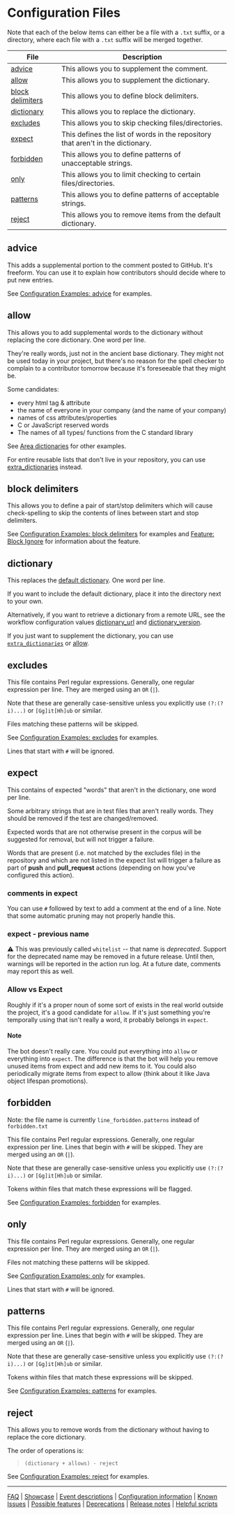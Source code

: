 # Configuration Files

Note that each of the below items can either be a file with a `.txt` suffix,
or a directory, where each file with a `.txt` suffix will be merged together.

| File | Description |
| ------------- | ------------- |
| [advice](#advice) | This allows you to supplement the comment. |
| [allow](#allow) | This allows you to supplement the dictionary. |
| [block delimiters](#blockdelimiters) | This allows you to define block delimiters. |
| [dictionary](#dictionary) | This allows you to replace the dictionary. |
| [excludes](#excludes) | This allows you to skip checking files/directories. |
| [expect](#expect) | This defines the list of words in the repository that aren't in the dictionary. |
| [forbidden](#forbidden) | This allows you to define patterns of unacceptable strings. |
| [only](#only) | This allows you to limit checking to certain files/directories. |
| [patterns](#patterns) | This allows you to define patterns of acceptable strings. |
| [reject](#reject) | This allows you to remove items from the default dictionary. |

## advice

This adds a supplemental portion to the comment
posted to GitHub. It's freeform. You can use
it to explain how contributors should decide
where to put new entries.

See [Configuration Examples: advice](./Configuration-Examples:-advice.md) for examples.

## allow

This allows you to add supplemental words to
the dictionary without replacing the core dictionary.
One word per line.

They're really words, just not in the ancient base dictionary. They might not be used today in your project, but there's no reason for the spell checker to complain to a contributor tomorrow because it's foreseeable that they might be.

Some candidates:

- every html tag & attribute
- the name of everyone in your company (and the name of your company)
- names of css attributes/properties
- C or JavaScript reserved words
- The names of all types/ functions from the C standard library

See [Area dictionaries](./Feature:-Area-dictionaries.md) for other examples.

For entire reusable lists that don't live in your repository, you can use [extra_dictionaries](#extradictionaries) instead.

## block delimiters

This allows you to define a pair of start/stop delimiters which will cause check-spelling to skip the contents of lines between start and stop delimiters.

See [Configuration Examples: block delimiters](./Configuration-Examples:-block-delimiters.md) for examples and [Feature: Block Ignore](./Feature:-Block-Ignore.md) for information about the feature.

## dictionary

This replaces the [default dictionary](https://github.com/check-spelling/check-spelling/raw/dictionary/dict.txt).
One word per line.

If you want to include the default dictionary,
place it into the directory next to your own.

Alternatively, if you want to retrieve a dictionary from a remote URL,
see the workflow configuration values [dictionary_url](#dictionaryurl) and [dictionary_version](#dictionaryversion).

If you just want to supplement the dictionary, you can use [`extra_dictionaries`](#extradictionaries) or [allow](#allow).

## excludes

This file contains Perl regular expressions.
Generally, one regular expression per line.
They are merged using an `OR` (`|`).

Note that these are generally case-sensitive
unless you explicitly use `(?:(?i)...)` or
`[Gg]it[Hh]ub` or similar.

Files matching these patterns will be skipped.

See [Configuration Examples: excludes](./Configuration-Examples:-excludes.md) for examples.

Lines that start with `#` will be ignored.

## expect

This contains of expected "words" that aren't in the dictionary, one word per line.

Some arbitrary strings that are in test files that aren't really words. They should be removed if the test are changed/removed.

Expected words that are not otherwise present in the corpus will be suggested for removal,
but will not trigger a failure.

Words that are present (i.e. not matched by the excludes file) in the repository
and which are not listed in the expect list will trigger a failure as part of **push** and
**pull_request** actions (depending on how you've configured this action).

### comments in expect

You can use `#` followed by text to add a comment at the end of a line.
Note that some automatic pruning may not properly handle this.

### expect - previous name

:warning: This was previously called `whitelist` -- that name is _deprecated_.
Support for the deprecated name may be removed in a future release.
Until then, warnings will be reported in the action run log.
At a future date, comments may report this as well.

### Allow vs Expect

Roughly if it's a proper noun of some sort of exists in the real world outside the project, it's a good candidate for `allow`. If it's just something you're temporally using that isn't really a word, it probably belongs in `expect`.

#### Note

The bot doesn't really care. You could put everything into `allow` or everything into `expect`. The difference is that the bot will help you remove unused items from expect and add new items to it. You could also periodically migrate items from expect to allow (think about it like Java object lifespan promotions).

## forbidden

Note: the file name is currently `line_forbidden.patterns` instead of `forbidden.txt`

This file contains Perl regular expressions.
Generally, one regular expression per line.
Lines that begin with `#` will be skipped.
They are merged using an `OR` (`|`).

Note that these are generally case-sensitive
unless you explicitly use `(?:(?i)...)` or
`[Gg]it[Hh]ub` or similar.

Tokens within files that match these expressions will be flagged.

See [Configuration Examples: forbidden](./Configuration-Examples:-forbidden.md) for examples.

## only

This file contains Perl regular expressions.
Generally, one regular expression per line.
They are merged using an `OR` (`|`).

Files not matching these patterns will be skipped.

See [Configuration Examples: only](./Configuration-Examples:-only.md) for examples.

Lines that start with `#` will be ignored.

## patterns

This file contains Perl regular expressions.
Generally, one regular expression per line.
Lines that begin with `#` will be skipped.
They are merged using an `OR` (`|`).

Note that these are generally case-sensitive
unless you explicitly use `(?:(?i)...)` or
`[Gg]it[Hh]ub` or similar.

Tokens within files that match these expressions will be skipped.

See [Configuration Examples: patterns](./Configuration-Examples:-patterns.md) for examples.

## reject

This allows you to remove words from the dictionary
without having to replace the core dictionary.

The order of operations is:

> `(dictionary + allows) - reject`

See [Configuration Examples: reject](./Configuration-Examples:-reject.md) for examples.

---
[FAQ](FAQ.md) | [Showcase](Showcase.md) | [Event descriptions](Event-descriptions.md) | [Configuration information](Configuration-information.md) | [Known Issues](Known-Issues.md) | [Possible features](Possible-features.md) | [Deprecations](Deprecations.md) | [Release notes](Release-notes.md) | [Helpful scripts](Helpful-scripts.md)
